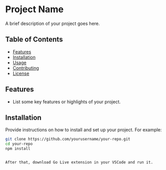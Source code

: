 # Project Name

A brief description of your project goes here.

## Table of Contents

- [Features](#features)
- [Installation](#installation)
- [Usage](#usage)
- [Contributing](#contributing)
- [License](#license)

## Features

- List some key features or highlights of your project.

## Installation

Provide instructions on how to install and set up your project. For example:

```bash
git clone https://github.com/yourusername/your-repo.git
cd your-repo
npm install


After that, download Go Live extension in your VSCode and run it.
